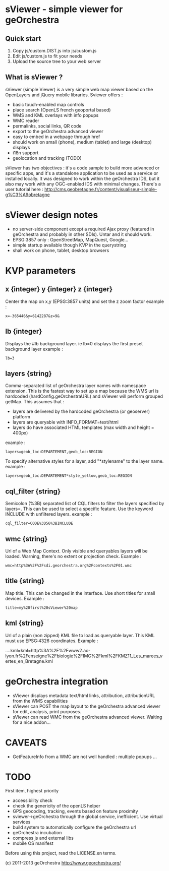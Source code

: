 sViewer - simple viewer for geOrchestra
=======================================

Quick start
-----------

1. Copy js/custom.DIST.js into js/custom.js
2. Edit js/custom.js to fit your needs
3. Upload the source tree to your web server




What is sViewer ?
-----------------

sViewer (simple Viewer) is a very simple web map viewer based on the OpenLayers and jQuery mobile libraries. Sviewer offers :

* basic touch-enabled map controls
* place search (OpenLS french geoportal based)
* WMS and KML overlays with info popups
* WMC reader
* permalinks, social links, QR code
* export to the geOrchestra advanced viewer
* easy to embed in a webpage through href
* should work on small (phone), medium (tablet) and large (desktop) displays
* i18n support
* geolocation and tracking (TODO)

sViewer has two objectives : it's a code sample to build more advanced or specific apps, and it's a standalone application to be used as a service or installed locally. It was designed to work within the geOrchestra IDS, but it also may work with any OGC-enabled IDS with minimal changes. There's a user tutorial here : http://cms.geobretagne.fr/content/visualiseur-simple-g%C3%A9obretagne

sViewer design notes
====================

* no server-side component except a required Ajax proxy (featured in geOrchestra and probably in other SDIs). Untar and it should work.
* EPSG:3857 only : OpenStreetMap, MapQuest, Google...
* simple startup available though KVP in the querystring
* shall work on phone, tablet, desktop browsers


KVP parameters
==============

x {integer}
y {integer}
z {integer}
-----------
Center the map on x,y (EPSG:3857 units) and set the z zoom factor
example :

    x=-365446&y=6142287&z=9&


lb {integer}
------------
Displays the #lb background layer. ie lb=0 displays the first preset background layer
example :

    lb=3


layers {string}
---------------
Comma-separated list of geOrchestra layer names with namespace extension. This is the fastest way to set up a map because the WMS url is hardcoded (hardConfig.geOrchestraURL) and sViewer will perform grouped getMap. This assumes that :

* layers are delivered by the hardcoded geOrchestra (or geoserver) platform
* layers are queryable with INFO_FORMAT=text/html
* layers do have associated HTML templates (max width and height = 400px)

example :

    layers=geob_loc:DEPARTEMENT,geob_loc:REGION

To specify alternative styles for a layer, add "*stylename" to the layer name.
example :

    layers=geob_loc:DEPARTEMENT*style_yellow,geob_loc:REGION


cql_filter {string}
-------------------
Semicolon (%3B) separated list of CQL filters to filter the layers specified by layers=. This can be used to select a specific feature. Use the keyword INCLUDE with unfiltered layers.
example :

    cql_filter=CODE%3D56%3BINCLUDE


wmc {string}
------------
Url of a Web Map Context. Only visible and queryables layers will be loaded. Warning, there's no extent or projection check.
Example :

    wmc=http%3A%2F%2Fsdi.georchestra.org%2Fcontexts%2F01.wmc


title {string}
--------------
Map title. This can be changed in the interface. Use short titles for small devices.
Example :

    title=my%20first%20sViewer%20map


kml {string}
------------
Url of a plain (non zipped) KML file to load as queryable layer. This KML must use EPSG:4326 coordinates.
Example :

....kml=kml=http%3A%2F%2Fwww2.ac-lyon.fr%2Fenseigne%2Fbiologie%2FIMG%2Fkml%2FKMZ11_Les_marees_vertes_en_Bretagne.kml


geOrchestra integration
=======================

* sViewer displays metadata text/html links, attribution, attributionURL from the WMS capabilities
* sViewer can POST the map layout to the geOrchestra advanced viewer for edit, analysis, print purposes.
* sViewer can read WMC from the geOrchestra advanced viewer. Waiting for a nice addon...



CAVEATS
=======

* GetFeatureInfo from a WMC are not well handled : multiple popups ...


TODO
====

First item, highest priority

* accessibility check
* check the genericity of the openLS helper
* GPS geocoding, tracking, events based on feature proximity
* sviewer->geOrchestra through the global service, inefficient. Use virtual services
* build system to automatically configure the geOrchestra url
* geOrchestra incubation
* compress js and external libs
* mobile OS manifest

Before using this project, read the LICENSE.en terms.

(c) 2011-2013 geOrchestra http://www.georchestra.org/
